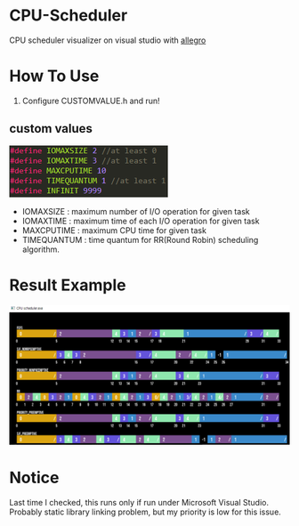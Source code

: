 # CPU-Scheduler

CPU scheduler visualizer on visual studio with [allegro](https://liballeg.org/)

# How To Use
1. Configure CUSTOMVALUE.h and run!

## custom values
![alt_text](https://github.com/2channelkrt/CPU-scheduler/blob/master/value_example.PNG)
* IOMAXSIZE    : maximum number of I/O operation for given task
* IOMAXTIME    : maximum time of each I/O operation for given task
* MAXCPUTIME   : maximum CPU time for given task
* TIMEQUANTUM  : time quantum for RR(Round Robin) scheduling algorithm.

# Result Example

![alt text](https://github.com/2channelkrt/CPU-scheduler/blob/master/scheduler_example.PNG)

# Notice

Last time I checked, this runs only if run under Microsoft Visual Studio. Probably static library linking problem, but my priority is low for this issue.

